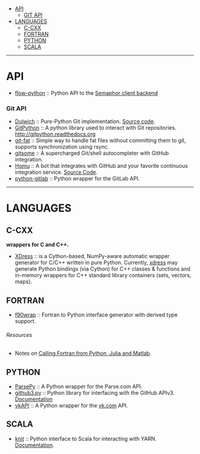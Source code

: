 + [API](#api)
   + [GIT API](#git-api)
+ [LANGUAGES](#languages)
   + [C-CXX](#cxx)
   + [FORTRAN](#fortran)
   + [PYTHON](#python)
   + [SCALA](#scala)

----

# API
+ [flow-python](https://github.com/SpiderOak/flow-python) :: Python API to the [Semaphor client backend](https://spideroak.com/solutions/semaphor)

### Git API
+ [Dulwich](https://www.dulwich.io/) :: Pure-Python Git implementation. [Source code](https://github.com/jelmer/dulwich).
+ [GitPython](https://github.com/gitpython-developers/GitPython) :: A python library used to interact with Git repositories. http://gitpython.readthedocs.org
+ [git-fat](https://github.com/jedbrown/git-fat) :: Simple way to handle fat files without committing them to git, supports synchronization using rsync.
+ [gitsome](https://github.com/donnemartin/gitsome) :: A supercharged Git/shell autocompleter with GitHub integration.
+ [Homu](http://homu.io/) :: A bot that integrates with GitHub and your favorite continuous integration service. [Source Code](https://github.com/barosl/homu).
+ [python-gitlab](https://github.com/gpocentek/python-gitlab) :: Python wrapper for the GitLab API.


----

# LANGUAGES

## C-CXX 
**wrappers for C and C++.**
+ [XDress](https://github.com/xdress/xdress) :: is a Cython-based, NumPy-aware automatic wrapper generator for C/C++ written in pure Python. Currently, [xdress](http://xdress.org/) may generate Python bindings (via Cython) for C++ classes & functions and in-memory wrappers for C++ standard library containers (sets, vectors, maps).

## FORTRAN
+ [f90wrap](https://github.com/jameskermode/f90wrap) :: Fortran to Python interface generator with derived type support.

###### Resources
+ Notes on [Calling Fortran from Python, Julia and Matlab](http://maurow.bitbucket.org/notes/calling_fortran_from_misc.html).

## PYTHON
+ [ParsePy](https://github.com/dgrtwo/ParsePy) :: A Python wrapper for the Parse.com API.
+ [github3.py](https://github.com/sigmavirus24/github3.py) :: Python library for interfacing with the GitHub APIv3. [Documentation](http://github3py.readthedocs.org/)
+ [vkAPI](https://github.com/ISosnovik/vkAPI) :: A Python wrapper for the [vk.com](https://vk.com/dev/) API.

## SCALA
+ [knit](https://github.com/dask/knit) :: Python interface to Scala for interacting with YARN. [Documentation](http://knit.readthedocs.org/en/latest/).

